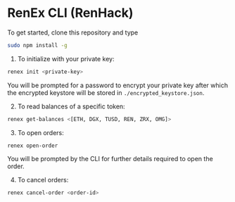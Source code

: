 # RenEx CLI (RenHack)

To get started, clone this repository and type
```bash
sudo npm install -g
```

1. To initialize with your private key:
```bash
renex init <private-key>
```
You will be prompted for a password to encrypt your private key after which the encrypted keystore will be stored in `./encrypted_keystore.json`.

2. To read balances of a specific token:
```bash
renex get-balances <[ETH, DGX, TUSD, REN, ZRX, OMG]>
```

3. To open orders:
```bash
renex open-order
```
You will be prompted by the CLI for further details required to open the order.

4. To cancel orders:
```bash
renex cancel-order <order-id>
```
